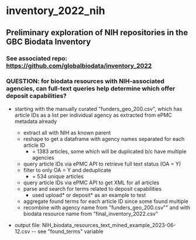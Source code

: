 # inventory_2022_nih

## Preliminary exploration of NIH repositories in the GBC Biodata Inventory
### See associated repo: https://github.com/globalbiodata/inventory_2022
### QUESTION: for biodata resources with NIH-associated agencies, can full-text queries help determine which offer deposit capabilities? 

* starting with the manually curated "funders_geo_200.csv", which has article IDs as a list per individual agency as extracted from ePMC metadata already

  * extract all with NIH as known parent
  * reshape to get a dataframe with agency names separated for each article ID
    * = 1383 articles, some which will be duplicated b/c have multiple agencies 
  * query article IDs via ePMC API to retrieve full text status (OA = Y) 
  * filter to only OA = Y and deduplicate
    * = 534 unique articles 
  * query article IDs via ePMC API to get XML for all articles
  * parse and search for terms related to deposit capabilities
    * used upload* or deposit* as an example to test
  * aggregate found terms for each article ID since some found multiple
  * recombine with agency name from "funders_geo_200.csv"" and with biodata resource name from "final_inventory_2022.csv"

* output file: NIH_biodata_resources_text_mined_example_2023-06-12.csv -- see "found_terms" variable
